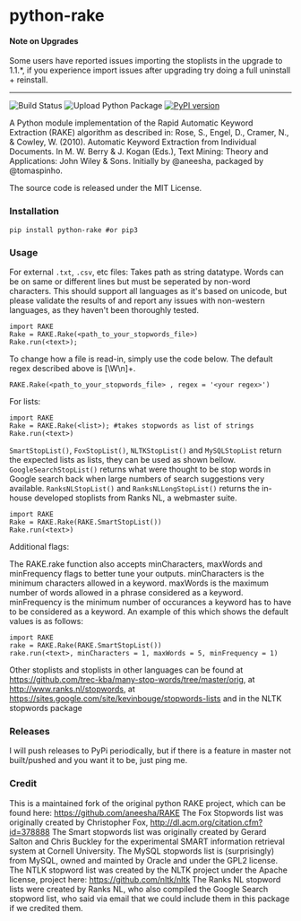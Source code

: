 python-rake
====

#### Note on Upgrades
Some users have reported issues importing the stoplists in the upgrade to 1.1.\*, if you experience import issues after upgrading try doing a full uninstall + reinstall.

---
![Build Status](https://github.com/fabianvf/python-rake/workflows/Python%20package/badge.svg)
![Upload Python Package](https://github.com/fabianvf/python-rake/workflows/Upload%20Python%20Package/badge.svg)
[![PyPI version](https://badge.fury.io/py/python-rake.svg)](https://badge.fury.io/py/python-rake)

A Python module implementation of the Rapid Automatic Keyword Extraction (RAKE) algorithm as described in: Rose, S., Engel, D., Cramer, N., & Cowley, W. (2010). Automatic Keyword Extraction from Individual Documents. In M. W. Berry & J. Kogan (Eds.), Text Mining: Theory and Applications: John Wiley & Sons. Initially by @aneesha, packaged by @tomaspinho.

The source code is released under the MIT License.

### Installation ###
    pip install python-rake #or pip3

### Usage ###
For external `.txt`, `.csv`, etc files:
Takes path as string datatype. Words can be on same or different lines but must be seperated by non-word characters. This should support all languages as it's based on unicode, but please validate the results of and report any issues with non-western languages, as they haven't been thoroughly tested.

    import RAKE
    Rake = RAKE.Rake(<path_to_your_stopwords_file>)
    Rake.run(<text>);

To change how a file is read-in, simply use the code below. The default regex described above is [\W\n]+.

    RAKE.Rake(<path_to_your_stopwords_file> , regex = '<your regex>')

For lists:

    import RAKE
    Rake = RAKE.Rake(<list>); #takes stopwords as list of strings
    Rake.run(<text>)

`SmartStopList()`, `FoxStopList()`, `NLTKStopList()` and `MySQLStopList` return the expected lists as lists, they can be used as shown bellow. `GoogleSearchStopList()` returns what were thought to be stop words in Google search back when large numbers of search suggestions very available. `RanksNLStopList()` and `RanksNLLongStopList()` returns the in-house developed stoplists from Ranks NL, a webmaster suite.

    import RAKE
    Rake = RAKE.Rake(RAKE.SmartStopList())
    Rake.run(<text>)

Additional flags:

The RAKE.rake function also accepts minCharacters, maxWords and minFrequency flags to better tune your outputs. minCharacters is the minimum characters allowed in a keyword. maxWords is the maximum number of words allowed in a phrase considered as a keyword. minFrequency is the minimum number of occurances a keyword has to have to be considered as a keyword. An example of this which shows the default values is as follows:

    import RAKE
    rake = RAKE.Rake(RAKE.SmartStopList())
    rake.run(<text>, minCharacters = 1, maxWords = 5, minFrequency = 1)

Other stoplists and stoplists in other languages can be found at https://github.com/trec-kba/many-stop-words/tree/master/orig, at http://www.ranks.nl/stopwords, at https://sites.google.com/site/kevinbouge/stopwords-lists and in the NLTK stopwords package

### Releases ###
I will push releases to PyPi periodically, but if there is a feature in master not built/pushed and you want it to be, just ping me.

### Credit ###
This is a maintained fork of the original python RAKE project, which can be found here: https://github.com/aneesha/RAKE
The Fox Stopwords list was originally created by Christopher Fox, http://dl.acm.org/citation.cfm?id=378888
The Smart stopwords list was originally created by Gerard Salton and Chris Buckley for the experimental SMART information retrieval system at Cornell University.
The MySQL stopwords list is (surprisingly) from MySQL, owned and mainted by Oracle and under the GPL2 license.
The NTLK stopword list was created by the NLTK project under the Apache license, project here: https://github.com/nltk/nltk
The Ranks NL stopword lists were created by Ranks NL, who also compiled the Google Search stopword list, who said via email that we could include them in this package if we credited them.
